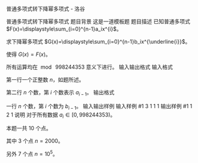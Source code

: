 



普通多项式转下降幂多项式 - 洛谷














普通多项式转下降幂多项式
题目背景
这是一道模板题
题目描述
已知普通多项式 $F(x)=\displaystyle\sum_{i=0}^{n-1}a_ix^{i}$。

求下降幂多项式 $G(x)=\displaystyle\sum_{i=0}^{n-1}b_ix^{\underline{i}}$。

使得 $G(x)=F(x)$。

所有运算均在 $\bmod\ 998244353$ 意义下进行。
输入输出格式
输入格式

第一行一个正整数 $n$，如题所述。

第二行 $n$ 个数，第 $i$ 个数表示 $a_{i-1}$。
输出格式

一行 $n$ 个数，第 $i$ 个数为 $b_{i-1}$。
输入输出样例
输入样例 #1
3
1 1 1
输出样例 #1
1 2 1
说明
对于所有数据 $a_i\in\lbrack0,998244353)$。

本题一共 $10$ 个点。

其中 $3$ 个点 $n=2000$。

另外 $7$ 个点 $n=10^5$。






